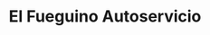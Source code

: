 ---
title: "El Fueguino Autoservicio"
url: /punta-arenas/el-fueguino-autoservicio/
shop: Lebensmittel
---